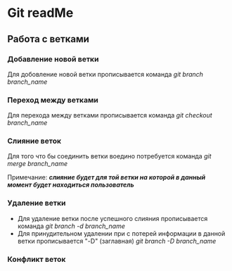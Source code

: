 # Git readMe

## Работа с ветками

### **Добавление новой ветки**
Для добовление новой ветки прописывается команда *git branch branch_name*
### **Переход между ветками**
Для перехода между ветками прописывается команда *git checkout branch_name*
### **Слияние веток**
Для того что бы соединить ветки воедино потребуется команда *git merge branch_name*

Примечание: **_слияние будет для той ветки на которой в данный момент будет находиться пользователь_**
### **Удаление ветки**
* Для удаление ветки после успешного слияния прописывается команда *git branch -d branch_name*
* Для принудительном удалении при с потерей информации в данной ветки прописывается "-D" (заглавная) *git branch -D branch_name*
### **Конфликт веток**
